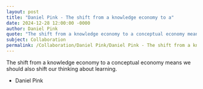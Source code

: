 ```yaml
---
layout: post
title: "Daniel Pink - The shift from a knowledge economy to a"
date: 2024-12-28 12:00:00 -0000
author: Daniel Pink
quote: "The shift from a knowledge economy to a conceptual economy means we should also shift our thinking about learning."
subject: Collaboration
permalink: /Collaboration/Daniel Pink/Daniel Pink - The shift from a knowledge economy to a
---
```


The shift from a knowledge economy to a conceptual economy means we should also shift our thinking about learning.

- Daniel Pink
